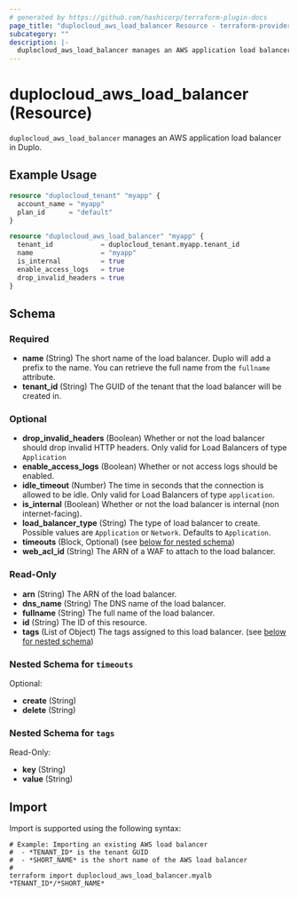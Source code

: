 ```yaml
---
# generated by https://github.com/hashicorp/terraform-plugin-docs
page_title: "duplocloud_aws_load_balancer Resource - terraform-provider-duplocloud"
subcategory: ""
description: |-
  duplocloud_aws_load_balancer manages an AWS application load balancer in Duplo.
---
```


# duplocloud_aws_load_balancer (Resource)

`duplocloud_aws_load_balancer` manages an AWS application load balancer in Duplo.

## Example Usage

```terraform
resource "duplocloud_tenant" "myapp" {
  account_name = "myapp"
  plan_id      = "default"
}

resource "duplocloud_aws_load_balancer" "myapp" {
  tenant_id            = duplocloud_tenant.myapp.tenant_id
  name                 = "myapp"
  is_internal          = true
  enable_access_logs   = true
  drop_invalid_headers = true
}
```

<!-- schema generated by tfplugindocs -->
## Schema

### Required

- **name** (String) The short name of the load balancer.  Duplo will add a prefix to the name.  You can retrieve the full name from the `fullname` attribute.
- **tenant_id** (String) The GUID of the tenant that the load balancer will be created in.

### Optional

- **drop_invalid_headers** (Boolean) Whether or not the load balancer should drop invalid HTTP headers. Only valid for Load Balancers of type `Application`
- **enable_access_logs** (Boolean) Whether or not access logs should be enabled.
- **idle_timeout** (Number) The time in seconds that the connection is allowed to be idle. Only valid for Load Balancers of type `application`.
- **is_internal** (Boolean) Whether or not the load balancer is internal (non internet-facing).
- **load_balancer_type** (String) The type of load balancer to create. Possible values are `Application` or `Network`. Defaults to `Application`.
- **timeouts** (Block, Optional) (see [below for nested schema](#nestedblock--timeouts))
- **web_acl_id** (String) The ARN of a WAF to attach to the load balancer.

### Read-Only

- **arn** (String) The ARN of the load balancer.
- **dns_name** (String) The DNS name of the load balancer.
- **fullname** (String) The full name of the load balancer.
- **id** (String) The ID of this resource.
- **tags** (List of Object) The tags assigned to this load balancer. (see [below for nested schema](#nestedatt--tags))

<a id="nestedblock--timeouts"></a>
### Nested Schema for `timeouts`

Optional:

- **create** (String)
- **delete** (String)


<a id="nestedatt--tags"></a>
### Nested Schema for `tags`

Read-Only:

- **key** (String)
- **value** (String)

## Import

Import is supported using the following syntax:

```shell
# Example: Importing an existing AWS load balancer
#  - *TENANT_ID* is the tenant GUID
#  - *SHORT_NAME* is the short name of the AWS load balancer
#
terraform import duplocloud_aws_load_balancer.myalb *TENANT_ID*/*SHORT_NAME*
```
